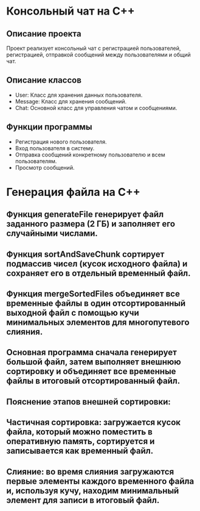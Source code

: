 # Консольный чат на C++

## Описание проекта
Проект реализует консольный чат с регистрацией пользователей, регистрацией, отправкой сообщений между пользователями и общий чат.

## Описание классов
- User: Класс для хранения данных пользователя.
- Message: Класс для хранения сообщений.
- Chat: Основной класс для управления чатом и сообщениями.

## Функции программы
- Регистрация нового пользователя.
- Вход пользователя в систему.
- Отправка сообщений конкретному пользователю и всем пользователям.
- Просмотр сообщений.


# Генерация файла на C++

## Функция generateFile генерирует файл заданного размера (2 ГБ) и заполняет его случайными числами.
## Функция sortAndSaveChunk сортирует подмассив чисел (кусок исходного файла) и сохраняет его в отдельный временный файл.
## Функция mergeSortedFiles объединяет все временные файлы в один отсортированный выходной файл с помощью кучи минимальных элементов для многопутевого слияния.
## Основная программа сначала генерирует большой файл, затем выполняет внешнюю сортировку и объединяет все временные файлы в итоговый отсортированный файл.
## Пояснение этапов внешней сортировки:
## Частичная сортировка: загружается кусок файла, который можно поместить в оперативную память, сортируется и записывается как временный файл.
## Слияние: во время слияния загружаются первые элементы каждого временного файла и, используя кучу, находим минимальный элемент для записи в итоговый файл.
